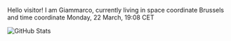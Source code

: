 Hello visitor! I am Giammarco, currently living in space coordinate Brussels and time coordinate Monday, 22 March, 19:08 CET

![GitHub Stats](https://github-readme-stats.vercel.app/api?username=grcasanova)
